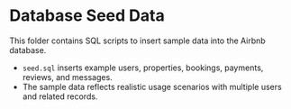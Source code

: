 # Database Seed Data

This folder contains SQL scripts to insert sample data into the Airbnb database.

- `seed.sql` inserts example users, properties, bookings, payments, reviews, and messages.
- The sample data reflects realistic usage scenarios with multiple users and related records.
